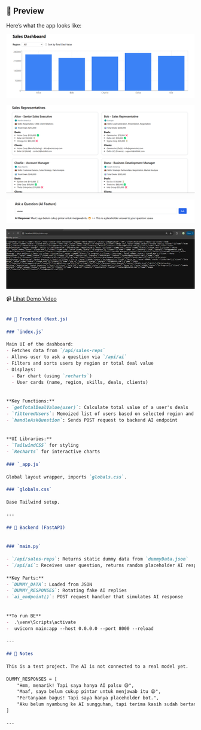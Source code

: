 ## 📸 Preview

Here’s what the app looks like:

![Dashboard Preview](./assets/screenshot-1.png)

![Dashboard Preview](./assets/screenshot-2.png)

![Dashboard Preview](./assets/screenshot-3.png)

![Dashboard Preview](./assets/screenshot-4.png)

📹 [Lihat Demo Video](https://youtu.be/wZiqVbrBhBE)


```markdown

## 🔹 Frontend (Next.js)

### `index.js`

Main UI of the dashboard:
- Fetches data from `/api/sales-reps`
- Allows user to ask a question via `/api/ai`
- Filters and sorts users by region or total deal value
- Displays:
  - Bar chart (using `recharts`)
  - User cards (name, region, skills, deals, clients)


**Key Functions:**
- `getTotalDealValue(user)`: Calculate total value of a user's deals
- `filteredUsers`: Memoized list of users based on selected region and sort toggle
- `handleAskQuestion`: Sends POST request to backend AI endpoint


**UI Libraries:**
- `TailwindCSS` for styling
- `Recharts` for interactive charts

### `_app.js`

Global layout wrapper, imports `globals.css`.

### `globals.css`

Base Tailwind setup.

---

## 🔹 Backend (FastAPI)


### `main.py`

- `/api/sales-reps`: Returns static dummy data from `dummyData.json`
- `/api/ai`: Receives user question, returns random placeholder AI response

**Key Parts:**
- `DUMMY_DATA`: Loaded from JSON
- `DUMMY_RESPONSES`: Rotating fake AI replies
- `ai_endpoint()`: POST request handler that simulates AI response


**To run BE**
-  .\venv\Scripts\activate
-  uvicorn main:app --host 0.0.0.0 --port 8000 --reload

---

## 📝 Notes

This is a test project. The AI is not connected to a real model yet.

DUMMY_RESPONSES = [
    "Hmm, menarik! Tapi saya hanya AI palsu 😅",
    "Maaf, saya belum cukup pintar untuk menjawab itu 😁",
    "Pertanyaan bagus! Tapi saya hanya placeholder bot.",
    "Aku belum nyambung ke AI sungguhan, tapi terima kasih sudah bertanya!",
]

---